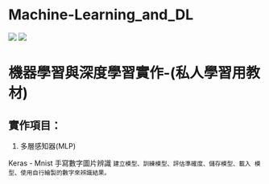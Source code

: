 # Machine-Learning_and_DL


<img src="https://img.shields.io/badge/%E6%A9%9F%E5%99%A8%E5%AD%B8%E7%BF%92-Python-blue">   <img src="https://img.shields.io/badge/Keras-MLP-brightgreen">


# 機器學習與深度學習實作-(私人學習用教材)

## 實作項目：
1. 多層感知器(MLP)

Keras - Mnist 手寫數字圖片辨識
`建立模型、訓練模型、評估準確度、儲存模型、載入
模型、使用自行繪製的數字來辨識結果。`

